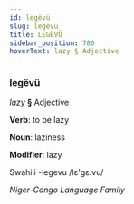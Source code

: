 ```yaml
---
id: legëvü
slug: legëvü
title: LEGËVÜ
sidebar_position: 780
hoverText: lazy § Adjective
---
```


### legëvü

*lazy* **§** Adjective

**Verb**: to be lazy

**Noun**: laziness

**Modifier**: lazy

Swahili -legevu /lɛ'gɛ.vu/

*Niger-Congo Language Family*